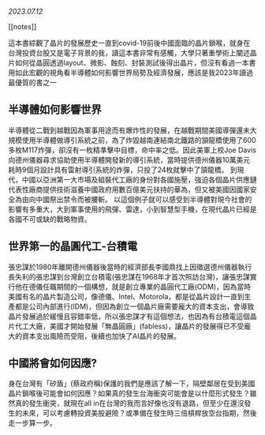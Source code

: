 *2023.07.12*

[[notes]]

這本書綜觀了晶片的發展歷史一直到covid-19前後中國面臨的晶片鎖喉，就身在台灣投資台股又是電子背景的我，讀這本書非常有感觸，大學只著重學術上闡述晶片如何從晶圓透過layout、微影、蝕刻、封裝測試後得出晶片，但沒有看過一本書用如此宏觀的視角看半導體如何影響世界局勢及經濟發展，應該是我2023年讀過最優質的書之一
## 半導體如何影響世界
半導體從二戰到越戰因為軍事用途而有爆炸性的發展，在越戰期間美國導彈還未大規模使用半導體做導引系統之前，為了炸毀越南連結南北鐵路的頷龍橋使用了600多枚M117炸彈，卻沒有一枚精準擊中目標，命中率之低。因此美軍上校Joe Davis向德州儀器尋求協助使用半導體開發新的導引系統，當時提供德州儀器10萬美元耗時9個月設計具有雷射導引系統的炸彈，只投了24枚就擊中了頷龍橋。
到現代，中國以亞洲第一大市場及組裝代工廠的身份對各國施壓，強迫各個晶片供應鏈代表性廠商提供技術滋養中國政府用數百億美元扶持的華為，但又被美國因國家安全為由向中國祭出禁令而被腰斬。
以這個例子就可以感受到半導體對現今社會的影響有多重大，大到軍事使用的飛彈、雷達，小到智慧型手機，在現代晶片已經是各國不可或缺的戰略物資。
## 世界第一的晶圓代工-台積電
張忠謀於1980年離開德州儀器後當時的經濟部長李國鼎找上因徵選德州儀器執行長失利的張忠謀到台灣創立台積電(張忠謀在1968年才首次照訪台灣)，讓張忠謀實行他在德儀任職期間的一個構想，就是創立專業的晶圓代工廠(ODM)，因為當時美國有名的晶片製造公司，像德儀、Intel、Motorola，都是從晶片設計一直到生產都是公司內部進行(IDM)，但因為創立一個晶片廠需要龐大的資本支出，會導致晶片發展過於緩慢且容錯率低，所以張忠謀才有這個想法，也因為有台積電這個晶片代工大廠，美國才開始發展「無晶圓廠」(fabless)，讓晶片的發展得已不受龐大的資本支出風險而受阻，後續也加快了AI晶片的發展。
## 中國將會如何因應?
身在台灣有「矽盾」(蔡政府稱)保護的我們是應該了解一下，隔壁鄰居在受到美國晶片鎖喉後可能會如何因應？如果真的發生台海衝突可能會是以什麼形式發生？雖然真的發生衝突，就現在all in在台灣的我而言好像也沒有退路，但至少在還沒發生的未來，可以考慮轉投資美股避險？或準備在發生時三倍槓桿放空台指期，然後走一步算一步。